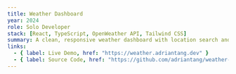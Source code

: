 ```yaml
---
title: Weather Dashboard
year: 2024
role: Solo Developer
stack: [React, TypeScript, OpenWeather API, Tailwind CSS]
summary: A clean, responsive weather dashboard with location search and 5-day forecasts.
links:
  - { label: Live Demo, href: "https://weather.adriantang.dev" }
  - { label: Source Code, href: "https://github.com/adriantang/weather-dashboard" }
---
```


